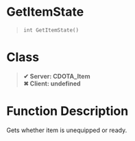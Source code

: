 # GetItemState
> `int GetItemState()`
# Class
> __✔ Server: CDOTA_Item__  
> __✖ Client: undefined__  
# Function Description
Gets whether item is unequipped or ready.
